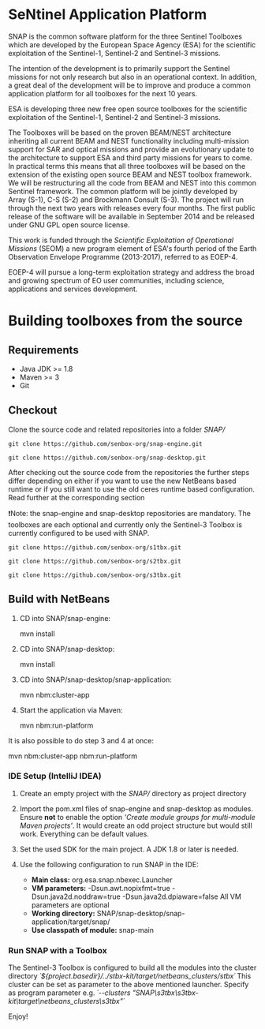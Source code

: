 # SeNtinel Application Platform

SNAP is the common software platform for the three Sentinel Toolboxes which are developed 
by the European Space Agency (ESA) for the scientific exploitation 
of the Sentinel-1, Sentinel-2 and Sentinel-3 missions.

The intention of the development is to primarily support the Sentinel missions for not
only research but also in an operational context. In addition, a great deal of the 
development will be to improve and produce a common application platform for all 
toolboxes for the next 10 years.

ESA is developing three new free open source toolboxes for the scientific exploitation 
of the Sentinel-1, Sentinel-2 and Sentinel-3 missions.

The Toolboxes will be based on the proven BEAM/NEST architecture inheriting
all current BEAM and NEST functionality including multi-mission support for
SAR and optical missions and provide an evolutionary update to the architecture
to support ESA and third party missions for years to come.
In practical terms this means that all three toolboxes will be based on the extension 
of the existing open source BEAM and NEST toolbox framework. We will be restructuring 
all the code from BEAM and NEST into this common Sentinel framework. The common 
platform will be jointly developed by Array (S-1), C-S (S-2) and Brockmann Consult (S-3). 
The project will run through the next two years with releases every four months. The 
first public release of the software will be available in September 2014 and be 
released under GNU GPL open source license.

This work is funded through the *Scientific Exploitation of Operational Missions* (SEOM)
a new program element of ESA's fourth period of the Earth Observation Envelope Programme 
(2013-2017), referred to as EOEP-4.

EOEP-4 will pursue a long-term exploitation strategy and address the broad and growing 
spectrum of EO user communities, including science, applications and services development.

# Building toolboxes from the source

## Requirements

- Java JDK >= 1.8
- Maven >= 3
- Git

## Checkout
Clone the source code and related repositories into a folder _SNAP/_

	git clone https://github.com/senbox-org/snap-engine.git
	
	git clone https://github.com/senbox-org/snap-desktop.git

After checking out the source code from the repositories the further steps differ depending
on either if you want to use the new NetBeans based runtime or if you still want to use the old ceres runtime based configuration.
Read further at the corresponding section

:exclamation:Note: the snap-engine and snap-desktop repositories are mandatory. The toolboxes are each optional and
currently only the Sentinel-3 Toolbox is currently configured to be used with SNAP.

	git clone https://github.com/senbox-org/s1tbx.git

	git clone https://github.com/senbox-org/s2tbx.git

	git clone https://github.com/senbox-org/s3tbx.git


## Build with NetBeans
1. CD into SNAP/snap-engine:

   mvn install

2. CD into SNAP/snap-desktop:

   mvn install

3. CD into SNAP/snap-desktop/snap-application:

   mvn nbm:cluster-app

4. Start the application via Maven:

   mvn nbm:run-platform

It is also possible to do step 3 and 4 at once:

   mvn nbm:cluster-app nbm:run-platform

### IDE Setup (IntelliJ IDEA)
1. Create an empty project with the _SNAP/_ directory as project directory

2. Import the pom.xml files of snap-engine and snap-desktop as modules. Ensure **not** to enable
the option *'Create module groups for multi-module Maven projects'*. It would create an odd project structure but would still work. Everything can be default values.

3. Set the used SDK for the main project. A JDK 1.8 or later is needed.

4. Use the following configuration to run SNAP in the IDE:
	* **Main class:** org.esa.snap.nbexec.Launcher
	* **VM parameters:** -Dsun.awt.nopixfmt=true -Dsun.java2d.noddraw=true -Dsun.java2d.dpiaware=false
	All VM parameters are optional
	* **Working directory:** SNAP/snap-desktop/snap-application/target/snap/
	* **Use classpath of module:** snap-main

### Run SNAP with a Toolbox
The Sentinel-3 Toolbox is configured to build all the modules into the cluster directory *´${project.basedir}/../s<N>tbx-kit/target/netbeans_clusters/s<N>tbx´*
This cluster can be set as parameter to the above mentioned launcher.
Specify as program parameter e.g. *´--clusters "SNAP\s3tbx\s3tbx-kit\target\netbeans_clusters\s3tbx"´*


Enjoy!
